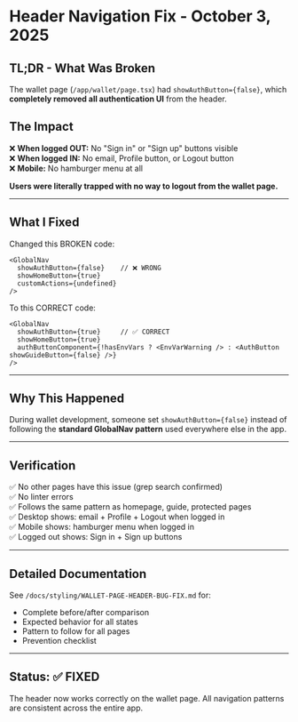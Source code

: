 # Header Navigation Fix - October 3, 2025

## TL;DR - What Was Broken

The wallet page (`/app/wallet/page.tsx`) had `showAuthButton={false}`, which **completely removed all authentication UI** from the header.

## The Impact

❌ **When logged OUT:** No "Sign in" or "Sign up" buttons visible  
❌ **When logged IN:** No email, Profile button, or Logout button  
❌ **Mobile:** No hamburger menu at all  

**Users were literally trapped with no way to logout from the wallet page.**

---

## What I Fixed

Changed this BROKEN code:

```tsx
<GlobalNav 
  showAuthButton={false}    // ❌ WRONG
  showHomeButton={true}
  customActions={undefined}
/>
```

To this CORRECT code:

```tsx
<GlobalNav 
  showAuthButton={true}     // ✅ CORRECT
  showHomeButton={true}
  authButtonComponent={!hasEnvVars ? <EnvVarWarning /> : <AuthButton showGuideButton={false} />}
/>
```

---

## Why This Happened

During wallet development, someone set `showAuthButton={false}` instead of following the **standard GlobalNav pattern** used everywhere else in the app.

---

## Verification

✅ No other pages have this issue (grep search confirmed)  
✅ No linter errors  
✅ Follows the same pattern as homepage, guide, protected pages  
✅ Desktop shows: email + Profile + Logout when logged in  
✅ Mobile shows: hamburger menu when logged in  
✅ Logged out shows: Sign in + Sign up buttons  

---

## Detailed Documentation

See `/docs/styling/WALLET-PAGE-HEADER-BUG-FIX.md` for:
- Complete before/after comparison
- Expected behavior for all states
- Pattern to follow for all pages
- Prevention checklist

---

## Status: ✅ FIXED

The header now works correctly on the wallet page. All navigation patterns are consistent across the entire app.

